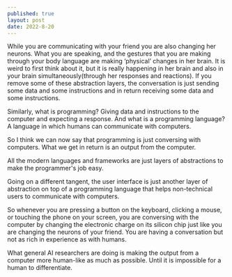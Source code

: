 ```yaml
---
published: true
layout: post
date: 2022-8-20
---
```

While you are communicating with your friend you are also changing her neurons. What you are speaking, and the gestures that you are making through your body language are making ‘physical’ changes in her brain. It is weird to first think about it, but it is really happening in her brain and also in your brain simultaneously(through her responses and reactions). If you remove some of these abstraction layers, the conversation is just sending some data and some instructions and in return receiving some data and some instructions.

Similarly, what is programming? Giving data and instructions to the computer and expecting a response. And what is a programming language? A language in which humans can communicate with computers.

So I think we can now say that programming is just conversing with computers. What we get in return is an output from the computer.

All the modern languages and frameworks are just layers of abstractions to make the programmer's job easy.

Going on a different tangent, the user interface is just another layer of abstraction on top of a programming language that helps non-technical users to communicate with computers.

So whenever you are pressing a button on the keyboard, clicking a mouse, or touching the phone on your screen, you are conversing with the computer by changing the electronic charge on its silicon chip just like you are changing the neurons of your friend. You are having a conversation but not as rich in experience as with humans.

What general AI researchers are doing is making the output from a computer more human-like as much as possible. Until it is impossible for a human to differentiate.

